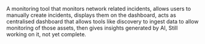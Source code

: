 A monitoring tool that monitors network related incidents, allows users to manually create incidents, displays them on the dashboard, acts as centralised dashboard that allows tools like discovery to ingest data to allow monitoring of those assets, then gives insights generated by AI, Still working on it, not yet complete.
